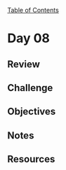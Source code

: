 
[Table of Contents](/README.md)

# Day 08

## Review

## Challenge

## Objectives

## Notes

## Resources
    